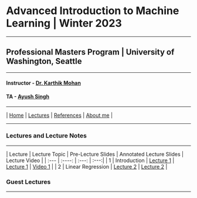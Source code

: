 # Advanced Introduction to Machine Learning | Winter 2023

***
 
## Professional Masters Program | University of Washington, Seattle 

***


#### Instructor - [Dr. Karthik Mohan](https://www.ece.uw.edu/people/karthik-mohan/)
#### TA - [Ayush Singh](https://www.linkedin.com/in/ayush-singh-se/)

***

| [Home](index.md)  | [Lectures](lectures.md)  | [References](references.md)  | [About me](karthik.md) |


***


### Lectures and Lecture Notes

***

| Lecture | Lecture Topic | Pre-Lecture Slides | Annotated Lecture Slides | Lecture Video |
| :--- | :----: | :---: | :---:|
| 1 | Introduction | [Lecture 1](Lectures/Lecture_1.pdf) | [Lecture 1](Lectures/Lecture_1_annotated.pdf) | [Video 1](https://www.youtube.com/watch?v=7g1OFVL4IdM&t=1s) |
| 2 | Linear Regression | [Lecture 2](Lectures/Lecture_2.pdf) | [Lecture 2](Lectures/Lecture_2_annotated.pdf) |

### Guest Lectures

*** 






